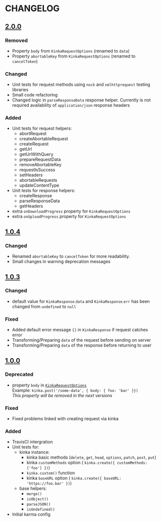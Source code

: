 
# CHANGELOG


## [2.0.0](https://github.com/acacode/kinka/releases/tag/2.0.0)

### Removed
- Property `body` from `KinkaRequestOptions` (renamed to `data`)  
- Property `abortableKey` from `KinkaRequestOptions` (renamed to `cancelToken`)  

### Changed
- Unit tests for request methods using `nock` and `xmlhttprequest` testing libraries  
- Small code refactoring  
- Changed logic in `parseResponseData` response helper. Currently is not required availability of  `application/json` response headers

### Added
- Unit tests for request helpers:  
  - abortRequest  
  - createAbortableRequest  
  - createRequest  
  - getUrl  
  - getUrlWithQuery  
  - prepareRequestData  
  - removeAbortableKey  
  - requestIsSuccess  
  - setHeaders  
  - abortableRequests  
  - updateContentType  
- Unit tests for response helpers:  
  - createResponse  
  - parseResponseData  
  - getHeaders  
- extra `onDownloadProgress` property for `KinkaRequestOptions`  
- extra `onUploadProgress` property for `KinkaRequestOptions`  

## [1.0.4](https://github.com/acacode/kinka/releases/tag/1.0.4)

### Changed
- Renamed `abortableKey` to `cancelToken` for more readability.  
- Small changes in warning deprecation messages

## [1.0.3](https://github.com/acacode/kinka/releases/tag/1.0.3)

### Changed
- default value for `KinkaResponse`.`data` and `KinkaResponse`.`err` has been changed from `undefined` to `null`

### Fixed
- Added default error message `{}` in `KinkaResponse` if request catches error  
- Transforming/Preparing `data` of the request before sending on server  
- Transforming/Preparing `data` of the response before returning to user  

## [1.0.0](https://github.com/acacode/kinka/releases/tag/1.0.1)

### Deprecated
- property `body` in [`KinkaRequestOptions`](./index.d.ts)  
    Example: `kinka.post('/some-data', { body: { foo: 'bar' }})`    
    _This property will be removed in the next versions_  

### Fixed
- Fixed problems linked with creating request via kinka  

### Added
- TravisCI intergration  
- Unit tests for:  
  - kinka instance:  
    - kinka basic methods (`delete`, `get`, `head`, `options`, `patch`, `post`, `put`)  
    - kinka `customMethods` option ( `kinka.create({ customMethods: ['foo'] })`)  
    - `kinka.custom()` function  
    - kinka `baseURL` option ( `kinka.create({ baseURL: 'https://foo.bar' })`)  
  - base helpers:  
    - `merge()`  
    - `isObject()`  
    - `parseJSON()`  
    - `isUndefined()`  
- Initial karma config  